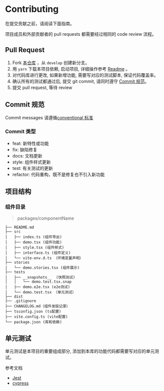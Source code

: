 # Contributing 

在提交贡献之前，请阅读下面指南。

项目成员和外部贡献者的 pull requests 都需要经过相同的 code review 流程。

## Pull Request

1. Fork [本仓库](https://github.com/illa-family/illa-design) ，从 `develop` 创建新分支。
2. 用 `yarn` 下载本项目依赖, 启动项目, 详细操作参考 [Readme](https://github.com/illa-family/illa-design#readme) 。
3. 对代码库进行更改, 如果新增功能, 需要写对应的测试脚本, 保证代码覆盖率。
4. 确认所有的测试都通过后, 提交 git commit, 请同时遵守 [Commit 规范](#commit-规范)。
5. 提交 pull request, 等待 review

## Commit 规范

Commit messages 请遵循[conventional 标准](https://www.conventionalcommits.org/en/v1.0.0/)

### Commit 类型

- feat: 新特性或功能
- fix: 缺陷修复
- docs: 文档更新
- style: 组件样式更新
- test: 有关测试的更新
- refactor: 代码重构，既不是修复也不引入新功能

## 项目结构

### 组件目录

> packages/componentName

```
├── README.md
├── src 
│   ├── index.ts (组件导出)
│   ├── demo.tsx (组件功能)
│   ├── style.tsx (组件样式)
│   ├── interface.ts (组件定义)
│   └── vite-env.d.ts （环境变量声明）
├── stories
│   └── demo.stories.tsx (组件展示)
├── tests
│   ├── __snapshots__  (快照测试)
│   │   └── demo.test.tsx.snap
│   ├── demo.e2e.tsx (e2e测试)
│   └── demo.test.tsx （单元测试）
├── dist
├── .gitignore
├── CHANGELOG.md（组件发版记录）
├── tsconfig.json (ts配置)
├── vite.config.ts (vite配置)
└── package.json (库和依赖)
```

## 单元测试

单元测试是本项目的重要组成部分, 添加到本库的功能代码都需要写对应的单元测试。

参考文档
- [Jest](https://testing-library.com/docs/react-testing-library/intro/) 
- [cypress](https://docs.cypress.io/guides/core-concepts/introduction-to-cypress)